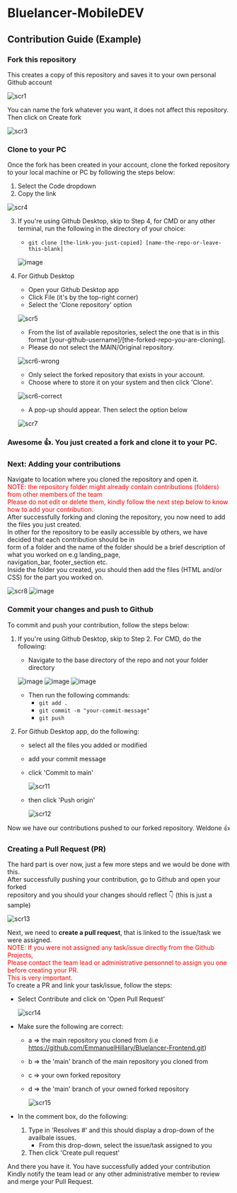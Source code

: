 # Bluelancer-MobileDEV

## Contribution Guide (Example)

### Fork this repository
This creates a copy of this repository and saves it to your own personal Github account

![scr1](https://raw.githubusercontent.com/EmmanuelHillary/Bluelancer-Frontend/main/readme/Screenshot%20(24)_LI.jpg)

You can name the fork whatever you want, it does not affect this repository.
Then click on Create fork

![scr3](https://raw.githubusercontent.com/EmmanuelHillary/Bluelancer-Frontend/main/readme/Screenshot%20(46)_LI.jpg)

### Clone to your PC
Once the fork has been created in your account, clone the forked repository to your local machine or PC by following the steps below:
1. Select the Code dropdown
2. Copy the link

![scr4](https://raw.githubusercontent.com/EmmanuelHillary/Bluelancer-Frontend/main/readme/Screenshot%20(47)_LI.jpg)

3. If you're using Github Desktop, skip to Step 4, for CMD or any other terminal, run the following in the directory of your choice:
    * ``` git clone [the-link-you-just-copied] [name-the-repo-or-leave-this-blank] ```
    
    ![image](https://raw.githubusercontent.com/EmmanuelHillary/Bluelancer-Frontend/main/readme/Screenshot%20(48).png)

4. For Github Desktop
    * Open your Github Desktop app
    * Click File (it's by the top-right corner)
    * Select the 'Clone repository' option
    
    ![scr5](https://raw.githubusercontent.com/EmmanuelHillary/Bluelancer-Frontend/main/readme/Screenshot%20(49)_LI.jpg)
    
    * From the list of available repositories, select the one that is in this format [your-github-username]/[the-forked-repo-you-are-cloning].
    * Please do not select the MAIN/Original repository.
    
    ![scr6-wrong](https://raw.githubusercontent.com/EmmanuelHillary/Bluelancer-Frontend/main/readme/Screenshot%20(50)_LI.jpg)
    
    * Only select the forked repository that exists in your account.
    * Choose where to store it on your system and then click 'Clone'.
    
    ![scr6-correct](https://raw.githubusercontent.com/EmmanuelHillary/Bluelancer-Frontend/main/readme/Screenshot%20(52)_LI.jpg)
    
    * A pop-up should appear. Then select the option below
    
    ![scr7](https://raw.githubusercontent.com/EmmanuelHillary/Bluelancer-Frontend/main/readme/Screenshot%20(53)_LI.jpg)
    
### Awesome 👍. You just created a fork and clone it to your PC.

### Next: Adding your contributions
Navigate to location where you cloned the repository and open it.<br/>
<span style="color: red">NOTE: the repository folder might already contain contributions (folders) from other members of the team</br>
Please do not edit or delete them, kindly follow the next step below to know how to add your contribution.</span></br>
After successfully forking and cloning the repository, you now need to add the files you just created.</br>
In other for the repository to be easily accessible by others, we have decided that each contribution should be in </br>
form of a folder and the name of the folder should be a brief description of what you worked on e.g landing_page, <br/> navigation_bar, footer_section etc. <br/>
Inside the folder you created, you should then add the files (HTML and/or CSS) for the part you worked on.</br>

![scr8](https://raw.githubusercontent.com/EmmanuelHillary/Bluelancer-Frontend/main/readme/Screenshot%20(54)_LI.jpg)
![image](https://raw.githubusercontent.com/EmmanuelHillary/Bluelancer-Frontend/main/readme/Screenshot%20(55).png)

### Commit your changes and push to Github
To commit and push your contribution, follow the steps below:
1. If you're using Github Desktop, skip to Step 2. For CMD, do the following:
    * Navigate to the base directory of the repo and not your folder directory

    ![image](https://raw.githubusercontent.com/EmmanuelHillary/Bluelancer-Frontend/main/readme/Screenshot%20(56)_LI.jpg)
    ![image](https://raw.githubusercontent.com/EmmanuelHillary/Bluelancer-Frontend/main/readme/Screenshot%20(57).png)
    ![image](https://raw.githubusercontent.com/EmmanuelHillary/Bluelancer-Frontend/main/readme/Screenshot%20(58)_LI.jpg)

    * Then run the following commands:
        * ``` git add . ```
        * ``` git commit -m "your-commit-message" ```
        * ``` git push ```

2. For Github Desktop app, do the following:
    * select all the files you added or modified
    * add your commit message
    * click 'Commit to main'

        ![scr11](https://raw.githubusercontent.com/EmmanuelHillary/Bluelancer-Frontend/main/readme/Screenshot%20(59)_LI.jpg)

    * then click 'Push origin'

        ![scr12](https://raw.githubusercontent.com/EmmanuelHillary/Bluelancer-Frontend/main/readme/Screenshot%20(60)_LI.jpg)

Now we have our contributions pushed to our forked repository. Weldone 👍

### Creating a Pull Request (PR)
The hard part is over now, just a few more steps and we would be done with this.</br>
After successfully pushing your contribution, go to Github and open your forked <br/>
repository and you should your changes should reflect 👇 (this is just a sample)


![scr13](https://raw.githubusercontent.com/EmmanuelHillary/Bluelancer-Frontend/main/readme/Screenshot%20(61)_LI.jpg)

Next, we need to <strong>create a pull request</strong>, that is linked to the issue/task we were assigned.<br/>
<span style="color: red">NOTE: If you were not assigned any task/issue directly from the Github Projects,</br>
Please contact the team lead or administrative personnel to assign you one before creating your PR.</br>
This is very important.</span><br/>
To create a PR and link your task/issue, follow the steps:
* Select Contribute and click on 'Open Pull Request'

    ![scr14](https://raw.githubusercontent.com/EmmanuelHillary/Bluelancer-Frontend/main/readme/Screenshot%20(62)_LI.jpg)

* Make sure the following are correct:
    * a => the main repository you cloned from (i.e https://github.com/EmmanuelHillary/Bluelancer-Frontend.git)
    * b => the 'main' branch of the main repository you cloned from 
    * c => your own forked repository
    * d => the 'main' branch of your owned forked repository

        ![scr15](https://raw.githubusercontent.com/EmmanuelHillary/Bluelancer-Frontend/main/readme/Screenshot%20(63)_LI.jpg)

* In the comment box, do the following:
    1. Type in 'Resolves #' and this should display a drop-down of the availbale issues.
       - From this drop-down, select the issue/task assigned to you
    3. Then click 'Create pull request'

And there you have it. You have successfully added your contribution <br/>
Kindly notify the team lead or any other administrative member to review </br>
and merge your Pull Request.</br>


